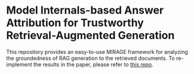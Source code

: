 # Model Internals-based Answer Attribution for Trustworthy Retrieval-Augmented Generation

This repository provides an easy-to-use MIRAGE framework for analyzing the groundedness of RAG generation to the retrieved documents. To re-implement the results in the paper, please refer to [this repo](github).
